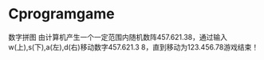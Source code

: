# Cprogramgame
数字拼图
由计算机产生一个一定范围内随机数阵457.621.38，通过输入w(上),s(下),a(左),d(右)移动数字457.621.3 8，直到移动为123.456.78游戏结束！
